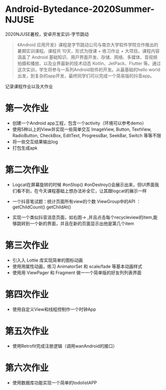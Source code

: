 # Android-Bytedance-2020Summer-NJUSE
2020NJUSE暑校，安卓开发实训-字节跳动

> 《Android 应⽤开发》课程是字节跳动公司与南京⼤学软件学院合作推出的暑期实训课程。课程共 10天，形式为授课 + 练习作业 + ⼤项⽬。课程内容涵盖了 Android 基础知识、⽤⼾界⾯开发、存储、⽹络、多媒体、⾳视频拍摄和播放、以及业界最新的技术动态 Kotlin、JetPack、Flutter 等。通过这次实训，学⽣将参与⼀系列Android软件的开发。从最基础的hello world出发，到复杂的app开发，最终同学们可以完成⼀个简易版的抖⾳app。

记录课程作业以及大作业

# 第一次作业

- 创建一个Android app工程，包含一个activity（环境可以参考demo）
- 使用5种以上的View并实现一些简单交互 ImageView, Button, TextView, RadioButton, CheckBox, EditText, ProgressBar, SeekBar, Switch 等等不限
- 将一些交互结果输出log
- 打包生成apk

# 第二次作业

- Logcat在屏幕旋转的时候 #onStop() #onDestroy()会展示出来，但UI界面我们看不到，在今天课程基础上想办法补全它，让其跟logcat的展示一样

- 一个抖音笔试题：统计页面所有view的个数   ViewGroup中的API ： getChildCount()  getChildAt()

- 实现一个类似抖音消息页面，如右图-> ,并且点击每个recycleview的item,能够跳转到一个新的界面，并且在新的页面显示出他是第几个item

# 第三次作业

- 引⼊入 Lottie 库实现简单的图标动画
- 使⽤用属性动画，练习 AnimatorSet 和 scale/fade 等基本动画样式
- 使⽤用 ViewPager 和 Fragment 做⼀一个简单版的好友列列表界⾯

# 第四次作业

- 使用自定义View和线程控制作一个时钟App

# 第五次作业

- 使用Retrofit完成注册逻辑（调用wanAndroid的接口）

# 第六次作业

- 使用数据库功能实现一个简单的todolistAPP